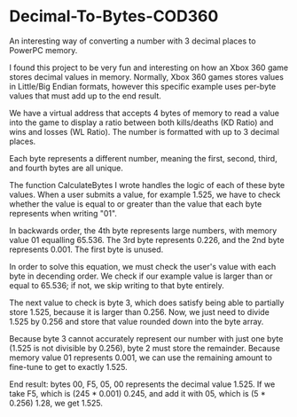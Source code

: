 # Decimal-To-Bytes-COD360
An interesting way of converting a number with 3 decimal places to PowerPC memory.

I found this project to be very fun and interesting on how an Xbox 360 game stores decimal values in memory. Normally, Xbox 360 games stores values in Little/Big Endian formats, however this specific example uses per-byte values that must add up to the end result.

We have a virtual address that accepts 4 bytes of memory to read a value into the game to display a ratio between both kills/deaths (KD Ratio) and wins and losses (WL Ratio). The number is formatted with up to 3 decimal places.

Each byte represents a different number, meaning the first, second, third, and fourth bytes are all unique. 

The function CalculateBytes I wrote handles the logic of each of these byte values. When a user submits a value, for example 1.525, we have to check whether the value is equal to or greater than the value that each byte represents when writing "01".

In backwards order, the 4th byte represents large numbers, with memory value 01 equalling 65.536. The 3rd byte represents 0.226, and the 2nd byte represents 0.001. The first byte is unused.

In order to solve this equation, we must check the user's value with each byte in decending order. We check if our example value is larger than or equal to 65.536; if not, we skip writing to that byte entirely.

The next value to check is byte 3, which does satisfy being able to partially store 1.525, because it is larger than 0.256. Now, we just need to divide 1.525 by 0.256 and store that value rounded down into the byte array.

Because byte 3 cannot accurately represent our number with just one byte (1.525 is not divisible by 0.256), byte 2 must store the remainder. Because memory value 01 represents 0.001, we can use the remaining amount to fine-tune to get to exactly 1.525.

End result: bytes 00, F5, 05, 00 represents the decimal value 1.525. If we take F5, which is (245 * 0.001) 0.245, and add it with 05, which is (5 * 0.256) 1.28, we get 1.525.
